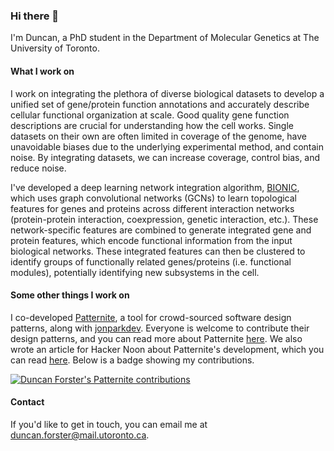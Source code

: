 ### Hi there 👋

I'm Duncan, a PhD student in the Department of Molecular Genetics at The University of Toronto. 

#### What I work on

I work on integrating the plethora of diverse biological datasets to develop a unified set of gene/protein function annotations and accurately describe cellular functional organization at scale. Good quality gene function descriptions are crucial for understanding how the cell works. Single datasets on their own are often limited in coverage of the genome, have unavoidable biases due to the underlying experimental method, and contain noise. By integrating datasets, we can increase coverage, control bias, and reduce noise.

I've developed a deep learning network integration algorithm, [BIONIC](https://github.com/bowang-lab/BIONIC), which uses graph convolutional networks (GCNs) to learn topological features for genes and proteins across different interaction networks (protein-protein interaction, coexpression, genetic interaction, etc.). These network-specific features are combined to generate integrated gene and protein features, which encode functional information from the input biological networks. These integrated features can then be clustered to identify groups of functionally related genes/proteins (i.e. functional modules), potentially identifying new subsystems in the cell.

#### Some other things I work on

I co-developed [Patternite](https://patternite.com), a tool for crowd-sourced software design patterns, along with [jonparkdev](https://github.com/jonparkdev). Everyone is welcome to contribute their design patterns, and you can read more about Patternite [here](https://patternite.com/about). We also wrote an article for Hacker Noon about Patternite's development, which you can read [here](https://hackernoon.com/how-we-built-this-a-platform-for-crowdsourced-design-patterns-kj1j33j9). Below is a badge showing my contributions.

[![Duncan Forster's Patternite contributions](https://dev.patternite.com/badge/?username=duncster)](https://patternite.com/users/d5a991ecf2/duncster)


#### Contact
If you'd like to get in touch, you can email me at duncan.forster@mail.utoronto.ca.

<!--
**duncster94/duncster94** is a ✨ _special_ ✨ repository because its `README.md` (this file) appears on your GitHub profile.

Here are some ideas to get you started:

- 🔭 I’m currently working on ...
- 🌱 I’m currently learning ...
- 👯 I’m looking to collaborate on ...
- 🤔 I’m looking for help with ...
- 💬 Ask me about ...
- 📫 How to reach me: ...
- 😄 Pronouns: ...
- ⚡ Fun fact: ...
-->
